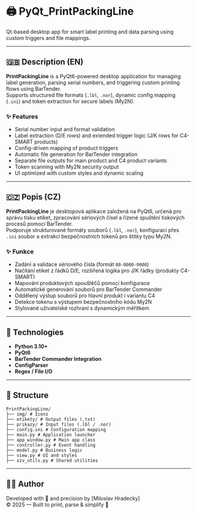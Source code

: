 # 🖨️ PyQt_PrintPackingLine
Qt-based desktop app for smart label printing and data parsing using custom triggers and file mappings.

---

## 🇬🇧 Description (EN)

**PrintPackingLine** is a PyQt6-powered desktop application for managing label generation, parsing serial numbers, and triggering custom printing flows using BarTender.  
Supports structured file formats (`.lbl`, `.nor`), dynamic config mapping (`.ini`) and token extraction for secure labels (My2N).

### ✨ Features

- Serial number input and format validation
- Label extraction (D/E rows) and extended trigger logic (J/K rows for C4-SMART products)
- Config-driven mapping of product triggers
- Automatic file generation for BarTender integration
- Separate file outputs for main product and C4 product variants
- Token scanning with My2N security output
- UI optimized with custom styles and dynamic scaling

---

## 🇨🇿 Popis (CZ)

**PrintPackingLine** je desktopová aplikace založená na PyQt6, určená pro správu tisku etiket, zpracování sériových čísel a řízené spuštění tiskových procesů pomocí BarTender.  
Podporuje strukturované formáty souborů (`.lbl`, `.nor`), konfiguraci přes `.ini` soubor a extrakci bezpečnostních tokenů pro štítky typu My2N.

### ✨ Funkce

- Zadání a validace sériového čísla (formát `00-0000-0000`)
- Načítání etiket z řádků D/E, rozšířená logika pro J/K řádky (produkty C4-SMART)
- Mapování produktových spouštěčů pomocí konfigurace
- Automatické generování souborů pro BarTender Commander
- Oddělený výstup souborů pro hlavní produkt i variantu C4
- Detekce tokenu s výstupem bezpečnostního kódu My2N
- Stylované uživatelské rozhraní s dynamickým měřítkem

---

## 🚀 Technologies

- **Python 3.10+**  
- **PyQt6**  
- **BarTender Commander Integration**  
- **ConfigParser**  
- **Regex / File I/O**  

---

## 📂 Structure

```
PrintPackingLine/
├── img/ # Icons
├── etikety/ # Output files (.txt)
├── prikazy/ # Input files (.lbl / .nor)
├── config.ini # Configuration mapping
├── main.py # Application launcher
├── app_window.py # Main app class
├── controller.py # Event handling
├── model.py # Business logic
├── view.py # UI and styles
├── szv_utils.py # Shared utilities
```

---

## 🧑‍💻 Author

Developed with 💙 and precision by [Miloslav Hradecky]  
© 2025 — Built to print, parse & simplify 🎉

